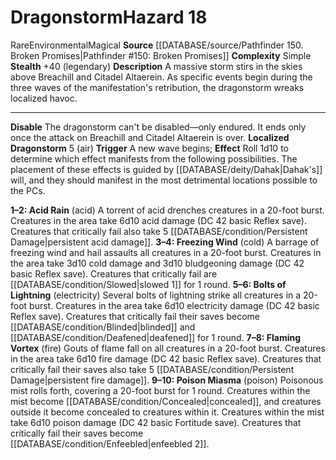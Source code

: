 ﻿---
complexity: Simple
hazard_type: Environmental
id: '88'
level: '18'
name: Dragonstorm
rarity: Rare
source: '[[DATABASE/source/Pathfinder 150. Broken Promises|Pathfinder #150: Broken
  Promises]]'
trait:
- '[[DATABASE/trait/Environmental|Environmental]]'
- '[[DATABASE/trait/Magical|Magical]]'
- '[[DATABASE/trait/Rare|Rare]]'
type: Hazard

---
# Dragonstorm<span class="item-type">Hazard 18</span>

<span class="trait-rare item-trait">Rare</span><span class="item-trait">Environmental</span><span class="item-trait">Magical</span>
**Source** [[DATABASE/source/Pathfinder 150. Broken Promises|Pathfinder #150: Broken Promises]]
**Complexity** Simple
**Stealth** +40 (legendary)
**Description** A massive storm stirs in the skies above Breachill and Citadel Altaerein. As specific events begin during the three waves of the manifestation's retribution, the dragonstorm wreaks localized havoc.

---
**Disable** The dragonstorm can't be disabled—only endured. It ends only once the attack on Breachill and Citadel Altaerein is over.
**Localized Dragonstorm** <span class="action-icon">5</span> (air) **Trigger** A new wave begins; **Effect** Roll 1d10 to determine which effect manifests from the following possibilities. The placement of these effects is guided by [[DATABASE/deity/Dahak|Dahak's]] will, and they should manifest in the most detrimental locations possible to the PCs.
 
**1–2: Acid Rain** (acid) A torrent of acid drenches creatures in a 20-foot burst. Creatures in the area take 6d10 acid damage (DC 42 basic Reflex save). Creatures that critically fail also take 5 [[DATABASE/condition/Persistent Damage|persistent acid damage]]. 
**3–4: Freezing Wind** (cold) A barrage of freezing wind and hail assaults all creatures in a 20-foot burst. Creatures in the area take 3d10 cold damage and 3d10 bludgeoning damage (DC 42 basic Reflex save). Creatures that critically fail are [[DATABASE/condition/Slowed|slowed 1]] for 1 round. 
**5–6: Bolts of Lightning** (electricity) Several bolts of lightning strike all creatures in a 20-foot burst. Creatures in the area take 6d10 electricity damage (DC 42 basic Reflex save). Creatures that critically fail their saves become [[DATABASE/condition/Blinded|blinded]] and [[DATABASE/condition/Deafened|deafened]] for 1 round. 
**7–8: Flaming Vortex** (fire) Gouts of flame fall on all creatures in a 20-foot burst. Creatures in the area take 6d10 fire damage (DC 42 basic Reflex save). Creatures that critically fail their saves also take 5 [[DATABASE/condition/Persistent Damage|persistent fire damage]].
 **9–10: Poison Miasma** (poison) Poisonous mist rolls forth, covering a 20-foot burst for 1 round. Creatures within the mist become [[DATABASE/condition/Concealed|concealed]], and creatures outside it become concealed to creatures within it. Creatures within the mist take 6d10 poison damage (DC 42 basic Fortitude save). Creatures that critically fail their saves become [[DATABASE/condition/Enfeebled|enfeebled 2]].